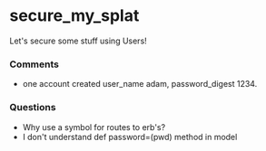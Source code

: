 # secure_my_splat
Let's secure some stuff using Users!

### Comments
* one account created user_name adam, password_digest 1234.




### Questions
* Why use a symbol for routes to erb's?
* I don't understand def password=(pwd) method in model
